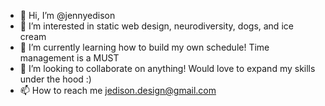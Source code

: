 - 👋 Hi, I’m @jennyedison
- 👀 I’m interested in static web design, neurodiversity, dogs, and ice cream
- 🌱 I’m currently learning how to build my own schedule! Time management is a MUST
- 💞️ I’m looking to collaborate on anything! Would love to expand my skills under the hood :)
- 📫 How to reach me jedison.design@gmail.com

<!---
jennyedison/jennyedison is a ✨ special ✨ repository because its `README.md` (this file) appears on your GitHub profile.
You can click the Preview link to take a look at your changes.
--->
